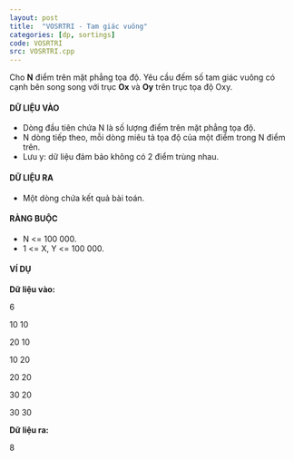 ```yaml
---
layout: post
title:  "VOSRTRI - Tam giác vuông"
categories: [dp, sortings]
code: VOSRTRI
src: VOSRTRI.cpp
---
```



 Cho **N** điểm trên mặt phẳng tọa độ. Yêu cầu đếm số tam giác vuông có cạnh bên song song với trục **Ox** và **Oy** trên trục tọa độ Oxy.

#### DỮ LIỆU VÀO

*   Dòng đầu tiên chứa N là số lượng điểm trên mặt phẳng tọa độ.
*   N dòng tiếp theo, mỗi dòng miêu tả tọa độ của một điểm trong N điểm trên.
*   Lưu y: dữ liệu đảm bảo không có 2 điểm trùng nhau.

#### DỮ LIỆU RA

*   Một dòng chứa kết quả bài toán.

#### RÀNG BUỘC

*   N <= 100 000.
*   1 <= X, Y <= 100 000.

#### VÍ DỤ

**Dữ liệu vào:**

6

10 10

20 10

10 20

20 20

30 20

30 30

**Dữ liệu ra:**

8

<!--more-->

